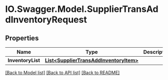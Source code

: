 # IO.Swagger.Model.SupplierTransAddInventoryRequest
## Properties

Name | Type | Description | Notes
------------ | ------------- | ------------- | -------------
**InventoryList** | [**List&lt;SupplierTransAddInventoryItem&gt;**](SupplierTransAddInventoryItem.md) |  | [optional] 

[[Back to Model list]](../README.md#documentation-for-models) [[Back to API list]](../README.md#documentation-for-api-endpoints) [[Back to README]](../README.md)

